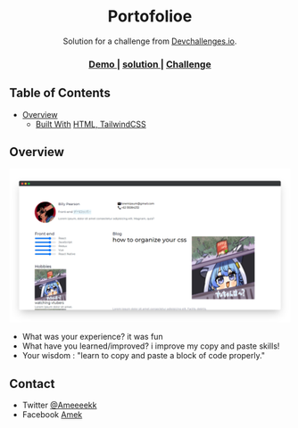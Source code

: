<!-- Please update value in the {}  -->

<h1 align="center">Portofolioe</h1>

<div align="center">
   Solution for a challenge from  <a href="http://devchallenges.io" target="_blank">Devchallenges.io</a>.
</div>

<div align="center">
  <h3>
    <a href="https://vibrant-bhabha-d428bb.netlify.app/">
      Demo
    </a>
   <span> | <span>
      <a href="https://devchallenges.io/solutions/I9Hw6bvb3vcsuvnlVRkV">
         solution
      </a>
   <span> | <span>
    <a href="https://devchallenges.io/challenges/5ZnOYsSXM24JWnCsNFlt">
      Challenge
    </a>
  </h3>
</div>

<!-- TABLE OF CONTENTS -->

## Table of Contents

- [Overview](#overview)
  - [Built With](#built-with)
      [HTML, TailwindCSS](#built-with)

      

<!-- OVERVIEW -->

## Overview
<img src="screely-1634979810712.png">




- What was your experience?
      it was fun
- What have you learned/improved? 
      i improve my copy and paste skills!
- Your wisdom : "learn to copy and paste a block of code properly." 




<!-- This section should list any articles or add-ons/plugins that helps you to complete the project. This is optional but it will help you in the future. For exmpale -->

      
## Contact

- Twitter [@Ameeeekk](https://twitter.com/Ameeeekk})
- Facebook [Amek](https://www.facebook.com/ameeek.code/)
